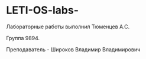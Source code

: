 # LETI-OS-labs-

Лабораторные работы выполнил Тюменцев А.С.

Группа 9894.

Преподаватель - Широков Владимир Владимирович
